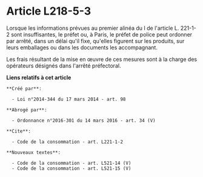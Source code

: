 # Article L218-5-3

Lorsque les informations prévues au premier alinéa du I de l'article L. 221-1-2 sont insuffisantes, le préfet ou, à Paris, le
préfet de police peut ordonner par arrêté, dans un délai qu'il fixe, qu'elles figurent sur les produits, sur leurs emballages
ou dans les documents les accompagnant. 

Les frais résultant de la mise en œuvre de ces mesures sont à la charge des opérateurs désignés dans l'arrêté préfectoral.

**Liens relatifs à cet article**

	**Créé par**:

	  - Loi n°2014-344 du 17 mars 2014 - art. 98

	**Abrogé par**:

	  - Ordonnance n°2016-301 du 14 mars 2016 - art. 34 (V)

	**Cite**:

	  - Code de la consommation - art. L221-1-2

	**Nouveaux textes**:

	  - Code de la consommation - art. L521-14 (V)
	  - Code de la consommation - art. L521-15 (V)
